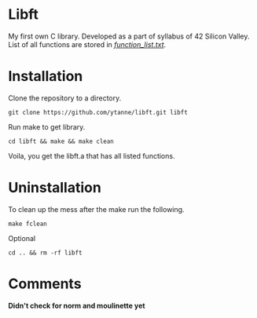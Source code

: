# Libft

My first own C library. Developed as a part of syllabus of 42 Silicon Valley.
List of all functions are stored in [*function_list.txt*](https://github.com/ytanne/libft/blob/master/function_list.txt).

# Installation

Clone the repository to a directory.
```
git clone https://github.com/ytanne/libft.git libft
```
Run make to get library.
```
cd libft && make && make clean
```
Voila, you get the libft.a that has all listed functions. 

# Uninstallation

To clean up the mess after the make run the following.
```
make fclean 
```
Optional
```
cd .. && rm -rf libft
```

# Comments
**Didn't check for norm and moulinette yet**
